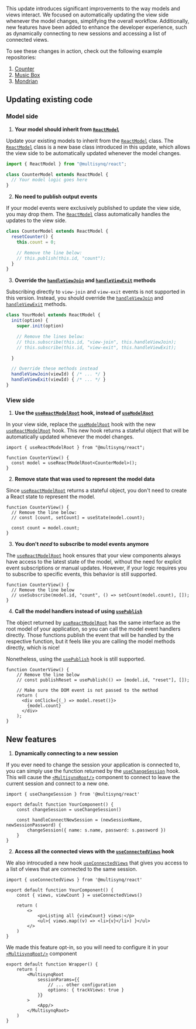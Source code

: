 This update introduces significant improvements to the way models and views interact.
We focused on automatically updating the view side whenever the model changes, simplifying the overall workflow.
Additionally, new features have been added to enhance the developer experience, such as dynamically connecting to new sessions and accessing a list of connected views.

To see these changes in action, check out the following example repositories:

 1. [Counter](https://github.com/multisynq/multisynq-react-counter)
 1. [Music Box](https://github.com/multisynq/multisynq-react-musicbox)
 1. [Mondrian](https://github.com/multisynq/multisynq-react-mondrian/)

## Updating existing code

### Model side

1. **Your model should inherit from [`ReactModel`](./ReactModel.html)**

Update your existing models to inherit from the [`ReactModel`](./ReactModel.html) class.
The [`ReactModel`](./ReactModel.html) class is a new base class introduced in this update, which allows the view side to be automatically updated whenever the model changes.

```ts
import { ReactModel } from "@multisynq/react";

class CounterModel extends ReactModel {
  // Your model logic goes here
}
```

2. **No need to publish output events**

If your model events were exclusively published to update the view side, you may drop them. The [`ReactModel`](./ReactModel.html) class automatically handles the updates to the view side.

```ts
class CounterModel extends ReactModel {
  resetCounter() {
    this.count = 0;

    // Remove the line below:
    // this.publish(this.id, "count");
  }
}
```

3. **Override the [`handleViewJoin`](./ReactModel.html#handleViewJoin) and [`handleViewExit`](./ReactModel.html#handleViewExit) methods**

Subscribing directly to `view-join` and `view-exit` events is not supported in this version.
Instead, you should override the [`handleViewJoin`](./ReactModel.html#handleViewJoin) and [`handleViewExit`](./ReactModel.html#handleViewExit) methods.

```ts
class YourModel extends ReactModel {
  init(option) {
    super.init(option)

    // Remove the lines below:
    // this.subscribe(this.id, "view-join", this.handleViewJoin);
    // this.subscribe(this.id, "view-exit", this.handleViewExit);

  }

  // Override these methods instead
  handleViewJoin(viewId) { /* ... */ }
  handleViewExit(viewId) { /* ... */ }
}
```

### View side

1. **Use the [`useReactModelRoot`](./global.html#useReactModelRoot) hook, instead of [`useModelRoot`](./global.html#useModelRoot)**

In your view side, replace the [`useModelRoot`](./global.html#useModelRoot) hook with the new [`useReactModelRoot`](./global.html#useReactModelRoot) hook.
This new hook returns a stateful object that will be automatically updated whenever the model changes.

```tsx
import { useReactModelRoot } from "@multisynq/react";

function CounterView() {
  const model = useReactModelRoot<CounterModel>();
}
```

2. **Remove state that was used to represent the model data**

Since [`useReactModelRoot`](./global.html#useReactModelRoot) returns a stateful object, you don't need to create a React state to represent the model.

```tsx
function CounterView() {
  // Remove the line below:
  // const [count, setCount] = useState(model.count);

  const count = model.count;
}
```

3. **You don't _need_ to subscribe to model events anymore**

The [`useReactModelRoot`](./global.html#useReactModelRoot) hook ensures that your view components always have access to the latest state of the model, without the need for explicit event subscriptions or manual updates.
However, if your logic requires you to subscribe to specific events, this behavior is still supported.

```tsx
function CounterView() {
  // Remove the line below
  // useSubscribe(model.id, "count", () => setCount(model.count), []);
}
```

4. **Call the model handlers instead of using [`usePublish`](./global.html#usePublish)**

The object returned by [`useReactModelRoot`](./global.html#useReactModelRoot) has the same interface as the root model of your application, so you can call the model event handlers directly.
Those functions publish the event that will be handled by the respective function, but it feels like you are calling the model methods directly, which is nice!

Nonetheless, using the [`usePublish`](./global.html#usePublish) hook is still supported.

```tsx
function CounterView() {
    // Remove the line below
    // const publishReset = usePublish(() => [model.id, "reset"], []);

    // Make sure the DOM event is not passed to the method
    return (
      <div onClick={(_) => model.reset()}>
        {model.count}
      </div>
    );
}
```

## New features

1. **Dynamically connecting to a new session**

If you ever need to change the session your application is connected to, you can simply use the function returned by the [`useChangeSession`](./global.html#useChangeSession) hook.
This will cause the [`<MultisynqRoot/>`](./global.html#MultisynqRoot) component to connect to leave the current session and connect to a new one.

```tsx
import { useChangeSession } from '@multisynq/react'

export default function YourComponent() {
    const changeSession = useChangeSession()

    const handleConnectNewSession = (newSessionName, newSessionPassword) {
        changeSession({ name: s.name, password: s.password })
    }
}
```

2. **Access all the connected views with the [`useConnectedViews`](./global.html#useConnectedViews) hook**

We also introcuded a new hook [`useConnectedViews`](./global.html#useConnectedViews) that gives you access to a list of views that are connected to the same session.


```tsx
import { useConnectedViews } from '@multisynq/react'

export default function YourComponent() {
    const { views, viewCount } = useConnectedViews()

    return (
        <>
            <p>Listing all {viewCount} views:</p>
            <ul>{ views.map((v) => <li>{v}</li>) }</ul>
        </>
    )
}
```

We made this feature opt-in, so you will need to configure it in your [`<MultisynqRoot/>`](./global.html#MultisynqRoot) component

```tsx
export default function Wrapper() {
    return (
        <MultisynqRoot
            sessionParams={{
                // ... other configuration
                options: { trackViews: true }
            }}
        >
            <App/>
        </MultisynqRoot>
    )
}

```
